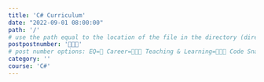 ```yaml
---
title: 'C# Curriculum'
date: "2022-09-01 08:00:00"
path: '/'
# use the path equal to the location of the file in the directory (directory structure)
postpostnumber: '👩🏽‍🏫'
# post number options: EQ=🧠 Career=👩🏽‍💻 Teaching & Learning=👩🏽‍🏫 Code Snacks=🍪
category: ''
course: 'C#'
---
```

